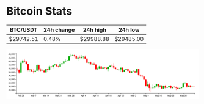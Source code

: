 # Bitcoin Stats

BTC/USDT|24h change|24h high|24h low|
|---|---|---|---|
|$29742.51|0.48%|$29988.88|$29485.00|

<img src="./chart.svg">
